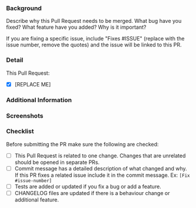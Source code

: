 ### Background

Describe why this Pull Request needs to be merged. What bug have you fixed? What feature have you added? Why is it important?

If you are fixing a specific issue, include "Fixes #ISSUE" (replace with the issue number, remove the quotes) and the issue will be linked to this PR.

### Detail

This Pull Request:

* [x] [REPLACE ME]

### Additional Information

<!-- Provide additional information such as benchmarks, reference to other repositories or alternative solutions. -->

### Screenshots

<!-- Add screenshots if you have made any visual changes. -->

### Checklist

Before submitting the PR make sure the following are checked:

* [ ] This Pull Request is related to one change. Changes that are unrelated should be opened in separate PRs.
* [ ] Commit message has a detailed description of what changed and why. If this PR fixes a related issue include it in the commit message. Ex: `[Fix #issue-number]`
* [ ] Tests are added or updated if you fix a bug or add a feature.
* [ ] CHANGELOG files are updated if there is a behaviour change or additional feature.

